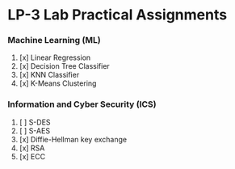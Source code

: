 # LP-3 Lab Practical Assignments
### Machine Learning (ML)
1. [x] Linear Regression
2. [x] Decision Tree Classifier
3. [x] KNN Classifier
4. [x] K-Means Clustering

### Information and Cyber Security (ICS) 
1. [ ] S-DES
2. [ ] S-AES
3. [x] Diffie-Hellman key exchange
4. [x] RSA
5. [x] ECC

